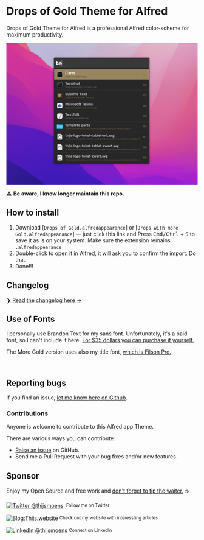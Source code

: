 # Drops of Gold Theme for Alfred

Drops of Gold Theme for Alfred is a professional Alfred color-scheme for maximum productivity. 

<img align="center" src="images/drops-of-gold-alfred.png" alt="Drops of Gold color Theme for Alfred" /><br />

⚠️ **Be aware, I know longer maintain this repo.**
<br>

## How to install

1. Download [`Drops of Gold.alfredappearance`] or [`Drops with more Gold.alfredappearance`] — just click this link and Press <kbd>Cmd/Ctrl</kbd> + <kbd>S</kbd> to save it as is on your system. Make sure the extension remains `.alfredappearance`
2. Double-click to open it in Alfred, it will ask you to confirm the import. Do that.
3. Done!!!

## Changelog

[❯ Read the changelog here →](changelog.md)

## Use of Fonts

I personally use Brandon Text for my sans font. Unfortunately, it's a paid font, so I can't include it here. [For $35 dollars you can purchase it yourself.](https://www.myfonts.com/collections/brandon-text-font-hvd-fonts)

The More Gold version uses also my title font, [which is Filson Pro.](https://fonts.adobe.com/fonts/filson)

<br>

## Reporting bugs

If you find an issue, [let me know here on Github](https://github.com/thijswillemmoens/drops-of-gold-alfred/issues/new).
<br>

### Contributions

Anyone is welcome to contribute to this Alfred app Theme.

There are various ways you can contribute:

-   [Raise an issue](https://github.com/thijswillemmoens/drops-of-gold-alfred/issues) on GitHub.
-   Send me a Pull Request with your bug fixes and/or new features.


## Sponsor

Enjoy my Open Source and free work and [don't forget to tip the waiter.](https://rktwtsp.com/coffee) ☕

<div align="left">
    <p><a href="https://twitter.com/thijsmoens/"><img alt="Twitter @thijsmoens" align="center" src="https://img.shields.io/badge/-@thijsmoens-gray.svg?colorA=3d3d3d&colorB=3d3d3d&style=for-the-badge" /></a>&nbsp;<small> Follow me on Twitter</small></p>
    <p><a href="https://raketwetenschap.com/"><img alt="Blog:Thijs.website" align="center" src="https://img.shields.io/badge/-Raketwetenschap.com-gray.svg?colorA=a08f68&colorB=a08f68&style=for-the-badge" /></a>&nbsp;<small>Check out my website with interessting articles</small></p>
    <p><a href="https://www.linkedin.com/in/thijsmoens/"><img alt="LinkedIn @thijsmoens" align="center" src="https://img.shields.io/badge/LINKEDIN-gray.svg?colorA=2d2d2d&colorB=2d2d2d&style=for-the-badge" /></a>&nbsp;<small>Connect on LinkedIn</small></p>
</div>
